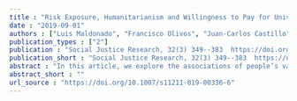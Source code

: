 ```yaml
---
title : "Risk Exposure, Humanitarianism and Willingness to Pay for Universal Healthcare: A Cross-National Analysis of 28 Countries"
date : "2019-09-01"
authors : ["Luis Maldonado", "Francisco Olivos", "Juan-Carlos Castillo", "Jorge Atria", "Ariel Azar"]
publication_types : ["2"]
publication : "Social Justice Research, 32(3) 349--383  https://doi.org/10.1007/s11211-019-00336-6"
publication_short : "Social Justice Research, 32(3) 349--383  https://doi.org/10.1007/s11211-019-00336-6"
abstract : "In this article, we explore the associations of people’s valuations of universal healthcare with risk exposure and humanitarianism across diverse institutional contexts. We argue that both micro-level factors increase the valuations. Furthermore, interactions between material interests and humanitarians are expected. This work also hypothesizes that institutional contexts with employment-independent healthcare systems should modify the effect of risk exposure. Following a comparative framework, we test the expectations by using the International Social Survey Programme 2011 health module for 28 developed and developing countries. Results suggest opposite effects for the factors under analysis. While risk exposure decreases the willingness to pay taxes for the provision of universal healthcare, humanitarianism strongly fosters the valuation. Furthermore, we find statistical significant interactions between material interests and humanitarianism. Results also suggest substantive cross-level interactions between risk exposure and healthcare systems. Findings are robust to different modeling strategies that control for standard micro-level variables (income and egalitarianism), individual factors and observed and unobserved country characteristics. The article lays out implications of these findings."
abstract_short : ""
url_source : "https://doi.org/10.1007/s11211-019-00336-6"
---
```

